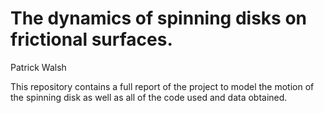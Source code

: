 # The dynamics of spinning disks on frictional surfaces.
Patrick Walsh

This repository contains a full report of the project to 
model the motion of the spinning disk as well as all of 
the code used and data obtained.
